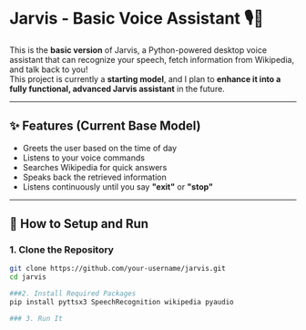 # Jarvis - Basic Voice Assistant  🎙️🧠

This is the **basic version** of Jarvis, a Python-powered desktop voice assistant that can recognize your speech, fetch information from Wikipedia, and talk back to you!  
This project is currently a **starting model**, and I plan to **enhance it into a fully functional, advanced Jarvis assistant** in the future.

---

## ✨ Features (Current Base Model)
- Greets the user based on the time of day
- Listens to your voice commands
- Searches Wikipedia for quick answers
- Speaks back the retrieved information
- Listens continuously until you say **"exit"** or **"stop"**

---

## 🚀 How to Setup and Run

### 1. Clone the Repository
```bash
git clone https://github.com/your-username/jarvis.git
cd jarvis

###2. Install Required Packages
pip install pyttsx3 SpeechRecognition wikipedia pyaudio

### 3. Run It
